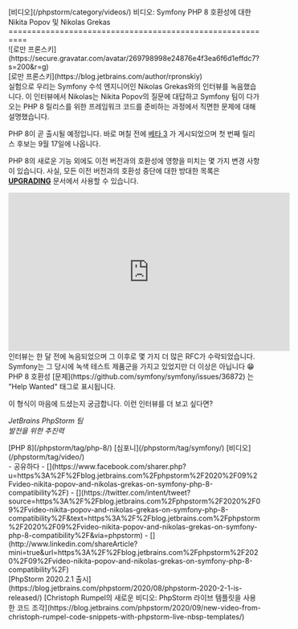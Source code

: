 <div class="content">[비디오](/phpstorm/category/videos/) 비디오: Symfony PHP 8 호환성에 대한 Nikita Popov 및 Nikolas Grekas 
==========================================================

<div class="post-info">![로만 프론스키](https://secure.gravatar.com/avatar/269798998e24876e4f3ea6f6d1effdc7?s=200&r=g)<div class="post-info__text"> [로만 프론스키](https://blog.jetbrains.com/author/rpronskiy) <time class="publish-date" data-day="08" data-month="09" data-year="2020" datetime="2020-09-08"></time></div></div> 실험으로 우리는 Symfony 수석 엔지니어인 Nikolas Grekas와의 인터뷰를 녹음했습니다. 이 인터뷰에서 Nikolas는 Nikita Popov의 질문에 대답하고 Symfony 팀이 다가오는 PHP 8 릴리스를 위한 프레임워크 코드를 준비하는 과정에서 직면한 문제에 대해 설명했습니다.

 PHP 8이 곧 출시될 예정입니다. 바로 며칠 전에 [베타 3](https://www.php.net/archive/2020.php#2020-09-03-3) 가 게시되었으며 첫 번째 릴리스 후보는 9월 17일에 나옵니다.

 PHP 8의 새로운 기능 외에도 이전 버전과의 호환성에 영향을 미치는 몇 가지 변경 사항이 있습니다. 사실, 모든 이전 버전과의 호환성 중단에 대한 방대한 목록은 [**UPGRADING**](https://github.com/php/php-src/blob/4c0c7f1fd8fc4270703d0badff151115fda9f015/UPGRADING#L20) 문서에서 사용할 수 있습니다.

<center><iframe allow="accelerometer; autoplay; encrypted-media; gyroscope; picture-in-picture" allowfullscreen="" frameborder="0" height="315" src="https://www.youtube.com/embed/c3bpTBjhK2Y" width="560"></iframe></center> 인터뷰는 한 달 전에 녹음되었으며 그 이후로 몇 가지 더 많은 RFC가 수락되었습니다. Symfony는 그 당시에 녹색 테스트 제품군을 가지고 있었지만 더 이상은 아닙니다 😁 PHP 8 호환성 [문제](https://github.com/symfony/symfony/issues/36872) 는 "Help Wanted" 태그로 표시됩니다.

 이 형식이 마음에 드셨는지 궁금합니다. 이런 인터뷰를 더 보고 싶다면?

 *JetBrains PhpStorm 팀*  
 *발전을 위한 추진력*

<div class="content__row"><div class="tag-list"> [PHP 8](/phpstorm/tag/php-8/) [심포니](/phpstorm/tag/symfony/) [비디오](/phpstorm/tag/video/)</div>- <span>공유하다</span>
- [](https://www.facebook.com/sharer.php?u=https%3A%2F%2Fblog.jetbrains.com%2Fphpstorm%2F2020%2F09%2Fvideo-nikita-popov-and-nikolas-grekas-on-symfony-php-8-compatibility%2F)
- [](https://twitter.com/intent/tweet?source=https%3A%2F%2Fblog.jetbrains.com%2Fphpstorm%2F2020%2F09%2Fvideo-nikita-popov-and-nikolas-grekas-on-symfony-php-8-compatibility%2F&text=https%3A%2F%2Fblog.jetbrains.com%2Fphpstorm%2F2020%2F09%2Fvideo-nikita-popov-and-nikolas-grekas-on-symfony-php-8-compatibility%2F&via=phpstorm)
- [](http://www.linkedin.com/shareArticle?mini=true&url=https%3A%2F%2Fblog.jetbrains.com%2Fphpstorm%2F2020%2F09%2Fvideo-nikita-popov-and-nikolas-grekas-on-symfony-php-8-compatibility%2F)

</div><div class="content__pagination"> [PhpStorm 2020.2.1 출시](https://blog.jetbrains.com/phpstorm/2020/08/phpstorm-2020-2-1-is-released/) [Christoph Rumpel의 새로운 비디오: PhpStorm 라이브 템플릿을 사용한 코드 조각](https://blog.jetbrains.com/phpstorm/2020/09/new-video-from-christoph-rumpel-code-snippets-with-phpstorm-live-nbsp-templates/)</div></div><div class="container comments-container"><div class="content"><div id="remark42"></div></div></div>